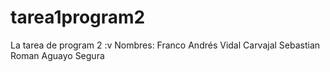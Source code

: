 # tarea1program2
La tarea de program 2 :v
Nombres:
Franco Andrés Vidal Carvajal
Sebastian Roman Aguayo Segura